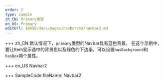 ```yaml
--- 
order: 2
type: sample
zh_CN: Primary类型
en_US: Primary
editUrl: $BASE/docs/pages/navbar/md/navbar2.md
---
```


+++ zh_CN
默认情况下，<Code>primary</Code>类型的Navbar具有蓝色背景。
   在这个示例中，要让Item显示选中的背景色以及绿色的下边条，可以设置<Code>hasBackground</Code>和
   <Code>hasBox</Code>两个属性。


+++ en_US
Navbar2

+++ SampleCode
fileName: Navbar2
